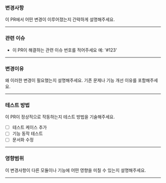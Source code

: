 ### 변경사항
이 PR에서 어떤 변경이 이루어졌는지 간략하게 설명해주세요.

---

### 관련 이슈
- 이 PR이 해결하는 관련 이슈 번호를 적어주세요
  예: '#123'

---

### 변경이유
왜 이러한 변경이 필요했는지 설명해주세요. 기존 문제나 기능 개선 이유를 포함해주세요.

---

### 테스트 방법
이 PR이 정상적으로 작동하는지 테스트 방법을 기술해주세요.
- [ ] 테스트 케이스 추가
- [ ] 기능 동작 테스트
- [ ] 문서화 수정

---

### 영향범위
이 변경사항이 다른 모듈이나 기능에 어떤 영향을 미칠 수 있는지 설명해주세요.

---
